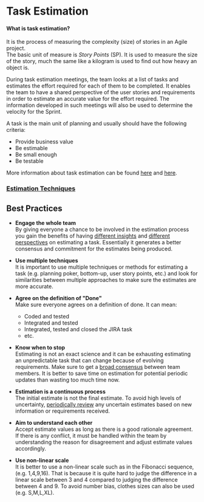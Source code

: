 # Task Estimation

#### What is task estimation?

It is the process of measuring the complexity (size) of stories in an Agile project.  
The basic unit of measure is *Story Points* (SP). It is used to measure the size of the story, much the same like a kilogram is used to find out how heavy an object is.

During task estimation meetings, the team looks at a list of tasks and estimates the effort required for each of them to be completed. It enables the team to have a shared perspective of the user stories and requirements in order to estimate an accurate value for the effort required. The information developed in such meetings will also be used to determine the velocity for the Sprint.

A task is the main unit of planning and usually should have the following criteria:
* Provide business value
* Be estimable
* Be small enough
* Be testable

More information about task estimation can be found [here](http://blog.scrumstudy.com/how-do-scrum-teams-estimate-tasks-in-a-project/) and [here](https://resources.collab.net/agile-101/feature-estimation-of-user-stories).

### [Estimation Techniques](../TaskEstimation/EstimationTechniques.md)

## Best Practices

* **Engage the whole team**  
  By giving everyone a chance to be involved in the estimation process you gain the benefits of having <ins>different insights</ins> and <ins>different perspectives</ins> on estimating a task. Essentially it generates a better consensus and commitment for the estimates being produced.

* **Use multiple techniques**  
  It is important to use multiple techniques or methods for estimating a task (e.g. planning poker, bottom-up, user story points, etc.) and look for similarities between multiple approaches to make sure the estimates are more accurate.

* **Agree on the definition of "Done"**  
  Make sure everyone agrees on a definition of done. It can mean:  
  * Coded and tested
  * Integrated and tested
  * Integrated, tested and closed the JIRA task
  * etc.

* **Know when to stop**  
  Estimating is not an exact science and it can be exhausting estimating an unpredictable task that can change because of evolving requirements. Make sure to get a <ins>broad consensus</ins> between team members. It is better to save time on estimation for potential periodic updates than wasting too much time now.

* **Estimation is a continuous process**  
  The initial estimate is not the final estimate. To avoid high levels of uncertainty, <ins>periodically review</ins> any uncertain estimates based on new information or requirements received.

* **Aim to understand each other**  
  Accept estimate values as long as there is a good rationale agreement. If there is any conflict, it must be handled within the team by understanding the reason for disagreement and adjust estimate values accordingly.

* **Use non-linear scale**  
  It is better to use a non-linear scale such as in the Fibonacci sequence, (e.g. 1,4,9,16). That is because it is quite hard to judge the difference in a linear scale between 3 and 4 compared to judging the difference between  4 and 9. To avoid number bias, clothes sizes can also be used (e.g. S,M,L,XL).
